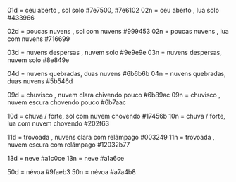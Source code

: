 01d = ceu aberto , sol solo #7e7500, #7e6102
02n = ceu aberto , lua solo #433966

02d = poucas nuvens , sol com nuvens #999453
02n = poucas nuvens , lua com nuvens #716699

03d = nuvens despersas , nuvem solo #9e9e9e
03n = nuvens despersas,  nuvem solo #8e849e

04d = nuvens quebradas, duas nuvens #6b6b6b
04n = nuvens quebradas, duas nuvens #5b546d

09d = chuvisco  , nuvem clara chivendo pouco #6b89ac
09n = chuvisco  , nuvem escura chovendo pouco #6b7aac

10d = chuva / forte, sol com nuvem chovendo #17456b
10n = chuva  / forte, lua com nuvem chovendo #202f63

11d = trovoada , nuvens clara com relâmpago #003249
11n = trovoada , nuvem escura com relâmpago #12032b77

13d = neve #a1c0ce
13n = neve #a1a6ce

50d = névoa #9faeb3
50n = névoa #a7a4b8